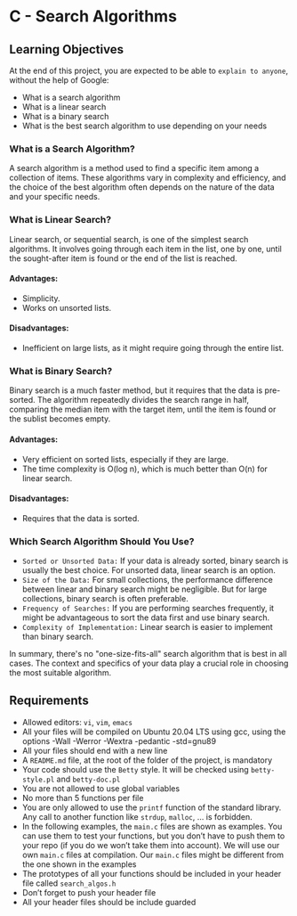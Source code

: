 # C - Search Algorithms

## Learning Objectives

At the end of this project, you are expected to be able to `explain to anyone`, without the help of Google:
- What is a search algorithm
- What is a linear search
- What is a binary search
- What is the best search algorithm to use depending on your needs

### What is a Search Algorithm?

A search algorithm is a method used to find a specific item among a collection of items. These algorithms vary in complexity and efficiency, and the choice of the best algorithm often depends on the nature of the data and your specific needs.

### What is Linear Search?

Linear search, or sequential search, is one of the simplest search algorithms. It involves going through each item in the list, one by one, until the sought-after item is found or the end of the list is reached.

#### Advantages:

- Simplicity.
- Works on unsorted lists.

#### Disadvantages:

- Inefficient on large lists, as it might require going through the entire list.

### What is Binary Search?

Binary search is a much faster method, but it requires that the data is pre-sorted. The algorithm repeatedly divides the search range in half, comparing the median item with the target item, until the item is found or the sublist becomes empty.

#### Advantages:

- Very efficient on sorted lists, especially if they are large.
- The time complexity is O(log n), which is much better than O(n) for linear search.

#### Disadvantages:

- Requires that the data is sorted.

### Which Search Algorithm Should You Use?

- `Sorted or Unsorted Data:` If your data is already sorted, binary search is usually the best choice. For unsorted data, linear search is an option.
- `Size of the Data:` For small collections, the performance difference between linear and binary search might be negligible. But for large collections, binary search is often preferable.
- `Frequency of Searches:` If you are performing searches frequently, it might be advantageous to sort the data first and use binary search.
- `Complexity of Implementation:` Linear search is easier to implement than binary search.

In summary, there's no "one-size-fits-all" search algorithm that is best in all cases. The context and specifics of your data play a crucial role in choosing the most suitable algorithm.

## Requirements

- Allowed editors: `vi`, `vim`, `emacs`
- All your files will be compiled on Ubuntu 20.04 LTS using gcc, using the options -Wall -Werror -Wextra -pedantic -std=gnu89
- All your files should end with a new line
- A `README.md` file, at the root of the folder of the project, is mandatory
- Your code should use the `Betty` style. It will be checked using `betty-style.pl` and `betty-doc.pl`
- You are not allowed to use global variables
- No more than 5 functions per file
- You are only allowed to use the `printf` function of the standard library. Any call to another function like `strdup`, `malloc`, … is forbidden.
- In the following examples, the `main.c` files are shown as examples. You can use them to test your functions, but you don’t have to push them to your repo (if you do we won’t take them into account). We will use our own `main.c` files at compilation. Our `main.c` files might be different from the one shown in the examples
- The prototypes of all your functions should be included in your header file called `search_algos.h`
- Don’t forget to push your header file
- All your header files should be include guarded